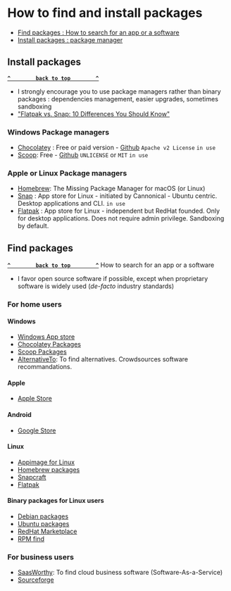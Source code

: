 # How to find and install packages

- [Find packages : How to search for an app or a software](#find-packages)
- [Install packages : package manager](#install-packages)

## Install packages ##
**[`^        back to top        ^`](#)**
- I strongly encourage you to use package managers rather than binary packages : dependencies management, easier upgrades, sometimes sandboxing
- ["Flatpak vs. Snap: 10 Differences You Should Know"](https://itsfoss.com/flatpak-vs-snap)
### Windows Package managers ###
- [Chocolatey](https://chocolatey.org/) : Free or paid version - [Github](https://github.com/chocolatey)  `Apache v2 License` `in use`
- [Scoop](https://scoop.sh/): Free - [Github](https://github.com/ScoopInstaller) `UNLICENSE` or `MIT` `in use`
### Apple or Linux Package managers ###
- [Homebrew](https://brew.sh/): The Missing Package Manager for macOS (or Linux)
- [Snap](https://snapcraft.io/) : App store for Linux - initiated by Cannonical - Ubuntu centric. Desktop applications and CLI. `in use`
- [Flatpak](https://flatpak.org/) : App store for Linux - independent but RedHat founded. Only for desktop applications. Does not require admin privilege. Sandboxing by default.


## Find packages ##
**[`^        back to top        ^`](#)**
How to search for an app or a software
- I favor open source software if possible, except when proprietary software is widely used (*de-facto* industry standards)
### For home users ###
#### Windows ####
- [Windows App store](https://apps.microsoft.com/store/apps)
- [Chocolatey Packages](https://community.chocolatey.org/packages)
- [Scoop Packages](https://scoop.sh/#/)
- [AlternativeTo](https://alternativeto.net/): To find alternatives. Crowdsources software recommandations.
#### Apple ####
- [Apple Store](https://apps.apple.com/us/genre/ios/id36)
#### Android ####
- [Google Store](https://store.google.com/)
#### Linux ####
- [Appimage for Linux](https://www.appimagehub.com/browse)
- [Homebrew packages](https://formulae.brew.sh/formula/)
- [Snapcraft](https://snapcraft.io/)
- [Flatpak](https://flatpak.org/)
#### Binary packages for Linux users ###
- [Debian packages](https://www.debian.org/distrib/packages)
- [Ubuntu packages](https://packages.ubuntu.com/)
- [RedHat Marketplace](https://marketplace.redhat.com/en-us/search)
- [RPM find](https://rpmfind.net/)
### For business users ###
- [SaasWorthy](https://www.saasworthy.com/): To find cloud business software (Software-As-a-Service)
- [Sourceforge](https://sourceforge.net/)


